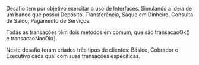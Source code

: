 Desafio tem por objetivo exercitar o uso de Interfaces. Simulando a ideia de um banco que possui
Depósito, Transferência, Saque em Dinheiro, Consulta de Saldo, Pagamento de
Serviços. 

Todas as transações têm dois métodos em comum, que são transacaoOk() e transacaoNaoOk().

Neste desafio foram criados três tipos de clientes: Básico, Cobrador e Executivo cada qual com suas transações específicas.